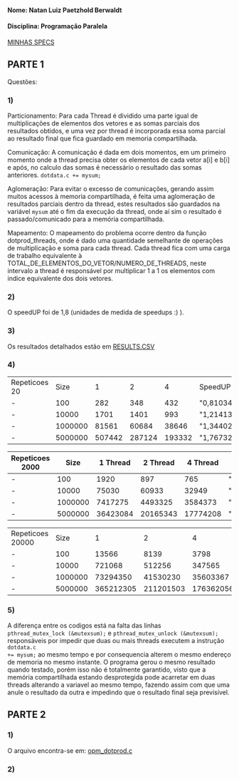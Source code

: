 #### Nome: Natan Luiz Paetzhold Berwaldt
#### Disciplina: Programação Paralela



[MINHAS SPECS](specs.txt)


## PARTE 1

Questões:  

### 1)
Particionamento: Para cada Thread é dividido uma parte igual de multiplicações de elementos dos vetores e as somas parciais dos resultados obtidos, e uma vez por thread é incorporada essa soma parcial ao resultado final que fica guardado em memoria compartilhada.
  
Comunicação: A comunicação é dada em dois momentos, em um primeiro momento onde a thread precisa obter os elementos de cada vetor a[i] e b[i] e após, no calculo das somas é necessário o resultado das somas anteriores. <code>dotdata.c += mysum;</code>  
  
Aglomeração: Para evitar o excesso de comunicações, gerando assim muitos acessos à memoria compartilhada, é feita uma aglomeração de resultados parciais dentro da thread, estes resultados são guardados na variável <code>mysum</code> até o fim da execução da thread, onde aí sim o resultado é passado/comunicado para a memória compartilhada.  
  
Mapeamento: O mapeamento do problema ocorre dentro da função dotprod_threads, onde é dado uma quantidade semelhante de operações de multiplicação e soma para cada thread. Cada thread fica com uma carga de trabalho equivalente à TOTAL_DE_ELEMENTOS_DO_VETOR/NUMERO_DE_THREADS, neste intervalo a thread é responsável por multiplicar 1 a 1 os elementos com indice equivalente dos dois vetores.  

### 2)
O speedUP foi de 1,8 (unidades de medida de speedups :) ).

### 3)


Os resultados detalhados estão em [RESULTS.CSV](results.csv)

### 4)
|               |         |        |        |        |                |                | 
|---------------|---------|--------|--------|--------|----------------|----------------| 
| Repeticoes 20 | Size    | 1      | 2      | 4      | SpeedUP 2      | SpeedUP 4      | 
| -             | 100     | 282    | 348    | 432    | "0,8103448276" | "0,6527777778" | 
| -             | 10000   | 1701   | 1401   | 993    | "1,214132762"  | "1,712990937"  | 
| -             | 1000000 | 81561  | 60684  | 38646  | "1,34402808"   | "2,110464214"  | 
| -             | 5000000 | 507442 | 287124 | 193332 | "1,767327009"  | "2,624718102"  | 



|    Repeticoes 2000    |   Size      |   1 Thread       |    2 Thread       |     4 Thread      |     SpeedUP 2         |      SpeedUP 4         | 
|-----------------|---------|----------|----------|----------|---------------|---------------| 
| -               | 100     | 1920     | 897      | 765      | "2,140468227" | "2,509803922" | 
| -               | 10000   | 75030    | 60933    | 32949    | "1,231352469" | "2,277155604" | 
| -               | 1000000 | 7417275  | 4493325  | 3584373  | "1,650731919" | "2,069336813" | 
| -               | 5000000 | 36423084 | 20165343 | 17774208 | "1,806221893" | "2,049209956" | 



|                  |         |           |           |           |               |               | 
|------------------|---------|-----------|-----------|-----------|---------------|---------------| 
| Repeticoes 20000 | Size    | 1         | 2         | 4         | SpeedUP 2     | SpeedUP 4     | 
| -                | 100     | 13566     | 8139      | 3798      | "1,666789532" | "3,571879937" | 
| -                | 10000   | 721068    | 512256    | 347565    | "1,407632121" | "2,074627767" | 
| -                | 1000000 | 73294350  | 41530230  | 35603367  | "1,764843344" | "2,058635353" | 
| -                | 5000000 | 365212305 | 211201503 | 176362056 | "1,729212623" | "2,070809976" | 




### 5) 
A diferença entre os codigos está na falta das linhas  
  <code>pthread_mutex_lock (&mutexsum);</code>
e
  <code>pthread_mutex_unlock (&mutexsum);</code>
responsáveis por impedir que duas ou mais threads executem a instrução <code> dotdata.c += mysum;</code> ao mesmo tempo e por consequencia alterem o mesmo endereço de memoria no mesmo instante.
O programa gerou o mesmo resultado quando testado, porém isso não é totalmente garantido, visto que a memória compartilhada estando desprotegida pode acarretar em duas threads alterando a variavel ao mesmo tempo, fazendo assim com que uma anule o resultado da outra e impedindo que o resultado final seja previsível.


## PARTE 2

### 1)
O arquivo encontra-se em: [opm_dotprod.c](openmp/omp_dotprod.c)


### 2)

